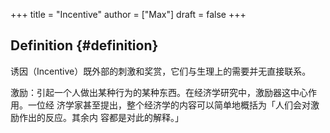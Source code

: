+++
title = "Incentive"
author = ["Max"]
draft = false
+++

## Definition {#definition}

诱因（Incentive）既外部的刺激和奖赏，它们与生理上的需要并无直接联系。

激励：引起一个人做出某种行为的某种东西。在经济学研究中，激励器这中心作用。一位经
济学家甚至提出，整个经济学的内容可以简单地概括为「人们会对激励作出的反应。其余内
容都是对此的解释。」